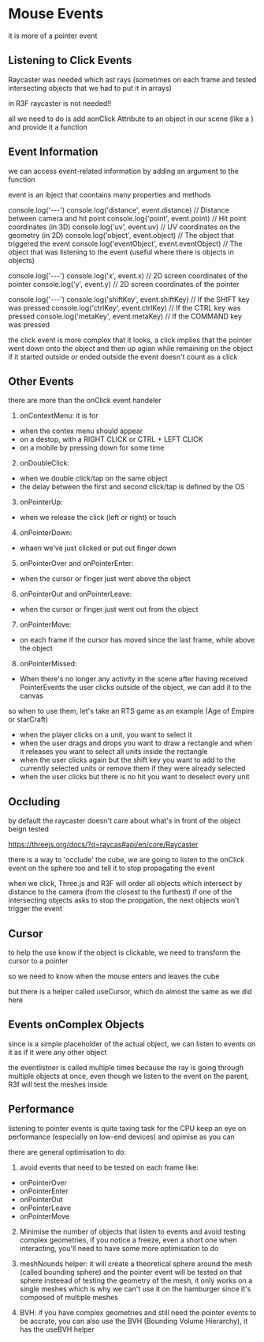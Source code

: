 # Mouse Events
it is more of a pointer event

## Listening to Click Events
Raycaster was needed which ast rays (sometimes on each frame and tested intersecting objects that we had to put it in arrays)

in R3F raycaster is not needed!!

all we need to do is add aonClick Attribute to an object in our scene (like a <mesh>) and provide it a function

## Event Information
we can access event-related information by adding an argument to the function 

event is an ibject that coontains many properties and methods

console.log('---')
console.log('distance', event.distance) // Distance between camera and hit point
console.log('point', event.point) // Hit point coordinates (in 3D)
console.log('uv', event.uv) // UV coordinates on the geometry (in 2D)
console.log('object', event.object) // The object that triggered the event
console.log('eventObject', event.eventObject) // The object that was listening to the event (useful where there is objects in objects)

console.log('---')
console.log('x', event.x) // 2D screen coordinates of the pointer
console.log('y', event.y) // 2D screen coordinates of the pointer

console.log('---')
console.log('shiftKey', event.shiftKey) // If the SHIFT key was pressed
console.log('ctrlKey', event.ctrlKey) // If the CTRL key was pressed
console.log('metaKey', event.metaKey) // If the COMMAND key was pressed

the click event is more complex that it looks, a click implies that the pointer went down onto the object and then up agian while remaining on the object if it started outside or ended outside the event doesn't count as a click

## Other Events
there are more than the onClick event handeler

1. onContextMenu: it is for
 * when the contex menu should appear
 * on a destop, with a RIGHT CLICK or CTRL + LEFT CLICK 
 * on a mobile by pressing down for some time

2. onDoubleClick: 
 * when we double click/tap on the same object
 * the delay between the first and second click/tap is defined by the OS

3. onPointerUp:
 * when we release the click (left or right) or touch

4. onPointerDown:
 * whaen we've just clicked or put out finger down

5. onPointerOver and onPointerEnter: 
 * when the cursor or finger just went above the object

6. onPointerOut and onPointerLeave:
 * when the cursor or finger just went out from the object

7. onPointerMove: 
 * on each frame if the cursor has moved since the last frame, while above the object

8. onPointerMissed:
* When there's no longer any activity in the scene after having received PointerEvents the user clicks outside of the object, we can add it to the canvas

so when to use them, let's take an RTS game as an example (Age of Empire or starCraft)
 * when the player clicks on a unit, you want to select it
 * when the user drags and drops you want to draw a rectangle and when it releases you want to select all units inside the rectangle
 * when the user clicks again but the shift key you want to add to the currently selected units or remove them if they were already selected
 * when the user clicks but there is no hit you want to deselect every unit

 ## Occluding
  by default the raycaster doesn't care about what's in front of the object beign tested 

  https://threejs.org/docs/?q=raycas#api/en/core/Raycaster

  there is a way to 'occlude' the cube, we are going to listen to the onClick event on the sphere too and tell it to stop propagating the event 

  when we click, Three.js and R3F will order all objects which intersect by distance to the camera (from the closest to the furthest) if one of the intersecting objects asks to stop the propgation, the next objects won't trigger the event 

  ## Cursor
  to help the use know if the object is clickable, we need to transform the cursor to a pointer 

  so we need to know when the mouse enters and leaves the cube 

  but there is a helper called useCursor, which do almost the same as we did here

  ## Events onComplex Objects
since <primitive> is a simple placeholder of the actual object, we can listen to events on it as if it were any other object

the eventlistner is called multiple times because the ray is going through multiple objects at once, even though we listen to the event on the parent, R3f will test the meshes inside 

## Performance 
listening to pointer events is quite taxing task for the CPU keep an eye on performance (especially on low-end devices) and opimise as you can 

there are general optimisation to do:
 1. avoid events that need to be tested on each frame like: 
  * onPointerOver
  * onPointerEnter
  * onPointerOut
  * onPointerLeave
  * onPointerMove

2. Minimise the number of objects that listen to events and avoid testing complex geometries, if you notice a freeze, even a short one when interacting, you'll need to have some more optimisation to do

3. meshNounds helper: it will create a theoretical sphere around the mesh (called bounding sphere) and the pointer event will be tested on that sphere insteead of testing the geometry of the mesh, it only works on a single meshes which is why we can't use it on the hamburger since it's composed of multiple meshes 

4. BVH: if you have complex geometries and still need the pointer events to be accrate, you can also use the BVH (Bounding Volume Hierarchy), it has the useBVH helper